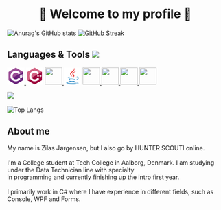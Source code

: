 <h1 align="center">👋 Welcome to my profile 👋</h1>

![Anurag's GitHub stats](https://github-readme-stats.vercel.app/api?username=HUNTERSCOUTI&show_icons=true&theme=radical)
[![GitHub Streak](https://github-readme-streak-stats.herokuapp.com?user=HUNTERSCOUTI&theme=midnight-purple&hide_border=true&currStreakLabel=E4289E&background=2B213A&fire=E4289E&sideNums=E4289E&currStreakNum=E4289E)](https://git.io/streak-stats)  

<h2>Languages & Tools <img src="https://media2.giphy.com/media/QssGEmpkyEOhBCb7e1/giphy.gif?cid=ecf05e47a0n3gi1bfqntqmob8g9aid1oyj2wr3ds3mg700bl&rid=giphy.gif" width=32px></h2>
<a href="https://www.w3schools.com/cs/" target="_blank" rel="noreferrer"> <img src="https://raw.githubusercontent.com/devicons/devicon/master/icons/csharp/csharp-original.svg" alt="csharp" width="40" height="40"/> </a>
<a href="https://www.w3schools.com/cpp/" target="_blank" rel="noreferrer"> <img src="https://raw.githubusercontent.com/devicons/devicon/master/icons/cplusplus/cplusplus-original.svg" alt="cplusplus" width="40" height="40"/></a>
<a href="https://cdn.jsdelivr.net/gh/devicons/devicon@v2.15.1/devicon.min.css" target="_blank" rel="stylesheet"> <img width="40" height="40" src="https://cdn.jsdelivr.net/gh/devicons/devicon/icons/processing/processing-original.svg" /> </a>        
<a href="https://www.java.com" target="_blank" rel="noreferrer"> <img src="https://raw.githubusercontent.com/devicons/devicon/master/icons/java/java-original.svg" alt="java" width="40" height="40"/></a>
<a href="https://cdn.jsdelivr.net/gh/devicons/devicon@v2.15.1/devicon.min.css" target="_blank" rel="stylesheet"> <img width="40" height="40" src="https://cdn.jsdelivr.net/gh/devicons/devicon/icons/html5/html5-original.svg" /> </a>
<a href="https://cdn.jsdelivr.net/gh/devicons/devicon@v2.15.1/devicon.min.css" target="_blank" rel="stylesheet"> <img width="40" height="40" src="https://cdn.jsdelivr.net/gh/devicons/devicon/icons/css3/css3-original.svg" /> </a>
<a href="https://cdn.jsdelivr.net/gh/devicons/devicon@v2.15.1/devicon.min.css" target="_blank" rel="stylesheet"> <img width="40" height="40" src="https://cdn.jsdelivr.net/gh/devicons/devicon/icons/python/python-original.svg" /> </a>
<a href="https://cdn.jsdelivr.net/gh/devicons/devicon@v2.15.1/devicon.min.css" target="_blank" rel="stylesheet"> <img width="40" height="40" src="https://cdn.jsdelivr.net/gh/devicons/devicon/icons/sqlite/sqlite-original.svg" /> </a>
          
<a href="https://cdn.jsdelivr.net/gh/devicons/devicon@v2.15.1/devicon.min.css" target="_blank" rel="stylesheet"> <img src="https://img.shields.io/badge/Unity-100000?style=for-the-badge&logo=unity&logoColor=white" /> </a>

![Top Langs](https://github-readme-stats.vercel.app/api/top-langs/?username=HUNTERSCOUTI&theme=tokyonight)

<h2>About me</h2>
<p>My name is Zilas Jørgensen, but I also go by HUNTER SCOUTI online.
<br>
<br>I'm a College student at Tech College in Aalborg, Denmark. I am studying under the Data Technician line with specialty
<br>in programming and currently finishing up the intro first year. 
<br>
<br>I primarily work in C# where I have experience in different fields, such as Console, WPF and Forms.</p>




